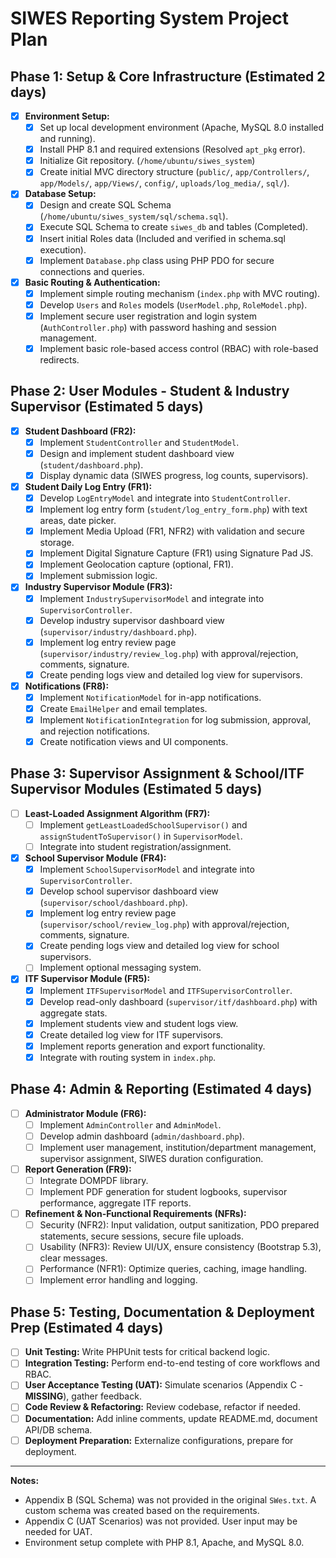 # SIWES Reporting System Project Plan

## Phase 1: Setup & Core Infrastructure (Estimated 2 days)
- [X] **Environment Setup:**
    - [X] Set up local development environment (Apache, MySQL 8.0 installed and running).
    - [X] Install PHP 8.1 and required extensions (Resolved `apt_pkg` error).
    - [X] Initialize Git repository. (`/home/ubuntu/siwes_system`)
    - [X] Create initial MVC directory structure (`public/`, `app/Controllers/`, `app/Models/`, `app/Views/`, `config/`, `uploads/log_media/`, `sql/`).
- [X] **Database Setup:**
    - [X] Design and create SQL Schema (`/home/ubuntu/siwes_system/sql/schema.sql`).
    - [X] Execute SQL Schema to create `siwes_db` and tables (Completed).
    - [X] Insert initial Roles data (Included and verified in schema.sql execution).
    - [X] Implement `Database.php` class using PHP PDO for secure connections and queries.
- [X] **Basic Routing & Authentication:**
    - [X] Implement simple routing mechanism (`index.php` with MVC routing).
    - [X] Develop `Users` and `Roles` models (`UserModel.php`, `RoleModel.php`).
    - [X] Implement secure user registration and login system (`AuthController.php`) with password hashing and session management.
    - [X] Implement basic role-based access control (RBAC) with role-based redirects.

## Phase 2: User Modules - Student & Industry Supervisor (Estimated 5 days)

- [X] **Student Dashboard (FR2):**
    - [X] Implement `StudentController` and `StudentModel`.
    - [X] Design and implement student dashboard view (`student/dashboard.php`).
    - [X] Display dynamic data (SIWES progress, log counts, supervisors).
- [X] **Student Daily Log Entry (FR1):**
    - [X] Develop `LogEntryModel` and integrate into `StudentController`.
    - [X] Implement log entry form (`student/log_entry_form.php`) with text areas, date picker.
    - [X] Implement Media Upload (FR1, NFR2) with validation and secure storage.
    - [X] Implement Digital Signature Capture (FR1) using Signature Pad JS.
    - [X] Implement Geolocation capture (optional, FR1).
    - [X] Implement submission logic.
- [X] **Industry Supervisor Module (FR3):**
    - [X] Implement `IndustrySupervisorModel` and integrate into `SupervisorController`.
    - [X] Develop industry supervisor dashboard view (`supervisor/industry/dashboard.php`).
    - [X] Implement log entry review page (`supervisor/industry/review_log.php`) with approval/rejection, comments, signature.
    - [X] Create pending logs view and detailed log view for supervisors.
- [X] **Notifications (FR8):**
    - [X] Implement `NotificationModel` for in-app notifications.
    - [X] Create `EmailHelper` and email templates.
    - [X] Implement `NotificationIntegration` for log submission, approval, and rejection notifications.
    - [X] Create notification views and UI components.

## Phase 3: Supervisor Assignment & School/ITF Supervisor Modules (Estimated 5 days)

- [ ] **Least-Loaded Assignment Algorithm (FR7):**
    - [ ] Implement `getLeastLoadedSchoolSupervisor()` and `assignStudentToSupervisor()` in `SupervisorModel`.
    - [ ] Integrate into student registration/assignment.
- [X] **School Supervisor Module (FR4):**
    - [X] Implement `SchoolSupervisorModel` and integrate into `SupervisorController`.
    - [X] Develop school supervisor dashboard view (`supervisor/school/dashboard.php`).
    - [X] Implement log entry review page (`supervisor/school/review_log.php`) with approval/rejection, comments, signature.
    - [X] Create pending logs view and detailed log view for school supervisors.
    - [ ] Implement optional messaging system.
- [X] **ITF Supervisor Module (FR5):**
    - [X] Implement `ITFSupervisorModel` and `ITFSupervisorController`.
    - [X] Develop read-only dashboard (`supervisor/itf/dashboard.php`) with aggregate stats.
    - [X] Implement students view and student logs view.
    - [X] Create detailed log view for ITF supervisors.
    - [X] Implement reports generation and export functionality.
    - [X] Integrate with routing system in `index.php`.

## Phase 4: Admin & Reporting (Estimated 4 days)

- [ ] **Administrator Module (FR6):**
    - [ ] Implement `AdminController` and `AdminModel`.
    - [ ] Develop admin dashboard (`admin/dashboard.php`).
    - [ ] Implement user management, institution/department management, supervisor assignment, SIWES duration configuration.
- [ ] **Report Generation (FR9):**
    - [ ] Integrate DOMPDF library.
    - [ ] Implement PDF generation for student logbooks, supervisor performance, aggregate ITF reports.
- [ ] **Refinement & Non-Functional Requirements (NFRs):**
    - [ ] Security (NFR2): Input validation, output sanitization, PDO prepared statements, secure sessions, secure file uploads.
    - [ ] Usability (NFR3): Review UI/UX, ensure consistency (Bootstrap 5.3), clear messages.
    - [ ] Performance (NFR1): Optimize queries, caching, image handling.
    - [ ] Implement error handling and logging.

## Phase 5: Testing, Documentation & Deployment Prep (Estimated 4 days)

- [ ] **Unit Testing:** Write PHPUnit tests for critical backend logic.
- [ ] **Integration Testing:** Perform end-to-end testing of core workflows and RBAC.
- [ ] **User Acceptance Testing (UAT):** Simulate scenarios (Appendix C - **MISSING**), gather feedback.
- [ ] **Code Review & Refactoring:** Review codebase, refactor if needed.
- [ ] **Documentation:** Add inline comments, update README.md, document API/DB schema.
- [ ] **Deployment Preparation:** Externalize configurations, prepare for deployment.

---
**Notes:**
*   Appendix B (SQL Schema) was not provided in the original `SWes.txt`. A custom schema was created based on the requirements.
*   Appendix C (UAT Scenarios) was not provided. User input may be needed for UAT.
*   Environment setup complete with PHP 8.1, Apache, and MySQL 8.0.
